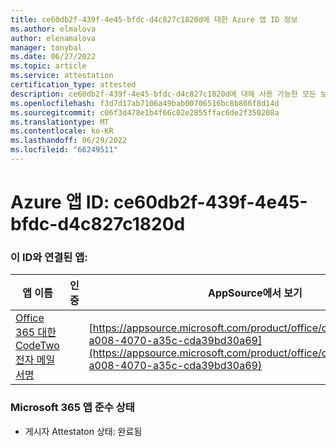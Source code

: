 ```yaml
---
title: ce60db2f-439f-4e45-bfdc-d4c827c1820d에 대한 Azure 앱 ID 정보
ms.author: elmalova
author: elenamalova
manager: tonybal
ms.date: 06/27/2022
ms.topic: article
ms.service: attestation
certification_type: attested
description: ce60db2f-439f-4e45-bfdc-d4c827c1820d에 대해 사용 가능한 모든 보안 및 규정 준수 정보입니다.
ms.openlocfilehash: f3d7d17ab7106a49bab00706516bc8b866f8d14d
ms.sourcegitcommit: c06f3d478e1b4f66c02e2855ffac6de2f350208a
ms.translationtype: MT
ms.contentlocale: ko-KR
ms.lasthandoff: 06/29/2022
ms.locfileid: "66249511"
---
```

# <a name="azure-app-id-ce60db2f-439f-4e45-bfdc-d4c827c1820d"></a>Azure 앱 ID: ce60db2f-439f-4e45-bfdc-d4c827c1820d


### <a name="apps-associated-with-this-id"></a>이 ID와 연결된 앱:
| **앱 이름** | **인증** | **AppSource에서 보기** |
|--------------|---------------|-----------------------|
| [Office 365 대한 CodeTwo 전자 메일 서명](../forward/codetwo.3d2daeb9-a008-4070-a35c-cda39bd30a69.md) |  | [https://appsource.microsoft.com/product/office/codetwo.3d2daeb9-a008-4070-a35c-cda39bd30a69](https://appsource.microsoft.com/product/office/codetwo.3d2daeb9-a008-4070-a35c-cda39bd30a69) |

### <a name="microsoft-365-app-compliance-status"></a>Microsoft 365 앱 준수 상태
- 게시자 Attestaton 상태: 완료됨
